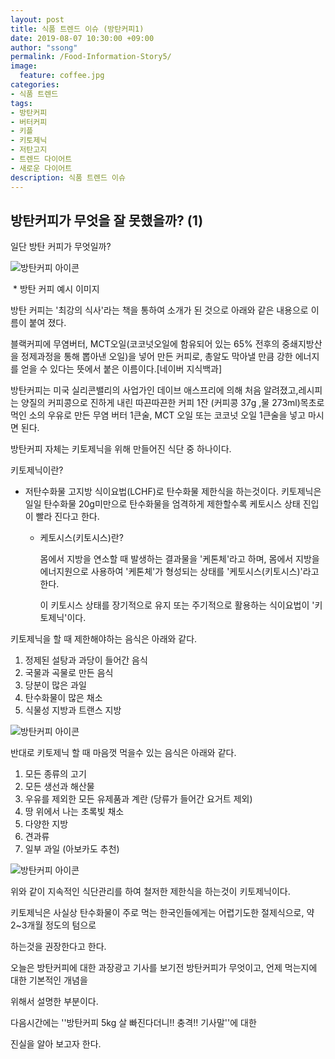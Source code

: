 ```yaml
---
layout: post
title: 식품 트렌드 이슈 (방탄커피1)
date: 2019-08-07 10:30:00 +09:00
author: "ssong"
permalink: /Food-Information-Story5/
image:
  feature: coffee.jpg
categories:
- 식품 트렌드
tags:
- 방탄커피
- 버터커피
- 키플
- 키토제닉
- 저탄고지
- 트렌드 다이어트
- 새로운 다이어트
description: 식품 트렌드 이슈
---
```


##  방탄커피가 무엇을 잘 못했을까? (1) 

 일단 방탄 커피가 무엇일까?

![방탄커피 아이콘](https://lh3.googleusercontent.com/uMNQcz1AR7XnqQZcBvo7nfCdPv-_xzbY7dpngh1ALtYoKOTazzkS_uO2WaYSJW9HhntlTAxFNvkO6JDILRXmciQ4v-cElpUn0vYUarAEIqeZWu6TUPNypA5aYCuTDbiAEFlVIJkRTvFKuq2yz8pWH4jlpfqIZ-C6ZcdwbJA-WoGxQ7yjp2-KBGEeAVzTtuRNrdMJs2FmnIiVZMkgWXbh1-u8fUoRS2UqyBzHuQTm48t_psED-Y4c8gPqAxxKhSsPFojWKXfCFKjrJLWz98xnROvgI50_EIRfN4wu8IHojwJ1Ioe8YCg2rD8r0qerKGZfCgUiteG8o-fcI1bdgByIAqQ64oylVVXV5NYTqNo4GVfLouSa_iWq5K0sWOmnuR_UG1cQP9OagW4qMgP1Dz8C8xqUceTOn9FRmDKriqOIHB5LCf00y-8pslsqsynUVv4GTBqjsNjvQ9YNiOeg8_r3XnpgHXrhtAbGOtWkuLAGOzGTcYPm_3_hm77mtx5k5PSU3J-juZmyTgWG1bW15DViBKWKRqrw-vSAE-n4P5uzt8xZncHsSHDHd71BsrBKZV1MgubZoJtQjPReRll6ujOquhyMIa0N0tSBvd3N1ks-Td1a3k-ugwi47wfFAmOjY2wSmfcCxp3gqbOclIXiqfnuUJLPCsjA8Q=w330-h220-no)

​                                                         * 방탄 커피 예시 이미지 

  방탄 커피는 '최강의 식사'라는 책을 통하여 소개가 된 것으로 아래와 같은 내용으로 이름이 붙여 졌다. 

블랙커피에 무염버터, MCT오일(코코넛오일에 함유되어 있는 65% 전후의 중쇄지방산을 정제과정을 통해 뽑아낸    오일)을 넣어 만든 커피로, 총알도 막아낼 만큼 강한 에너지를 얻을 수 있다는 뜻에서 붙은 이름이다.[네이버 지식백과]  

 방탄커피는 미국 실리콘밸리의 사업가인 데이브 애스프리에 의해 처음 알려졌고,레시피는 양질의 커피콩으로 진하게 내린 따끈따끈한 커피 1잔 (커피콩 37g ,물 273ml)목초로 먹인 소의 우유로 만든 무염 버터 1큰술, MCT 오일 또는 코코넛 오일 1큰술을 넣고 마시면 된다. 

방탄커피 자체는 키토제닉을 위해 만들어진 식단 중 하나이다. 

키토제닉이란? 

- 저탄수화물 고지방 식이요법(LCHF)로 탄수화물 제한식을 하는것이다. 키토제닉은 일일 탄수화물 20g미만으로 탄수화물을 엄격하게 제한할수록 케토시스 상태 진입이 빨라 진다고 한다. 

   *  케토시스(키토시스)란? 

      몸에서 지방을 연소할 때 발생하는 결과물을 '케톤체'라고 하며, 몸에서 지방을 에너지원으로 사용하여 '케톤체'가 형성되는 상태를 '케토시스(키토시스)'라고 한다.

      이 키토시스 상태를 장기적으로 유지 또는 주기적으로 활용하는 식이요법이 '키토제닉'이다.



키토제닉을 할 때 제한해야하는 음식은 아래와 같다.

1. 정제된 설탕과 과당이 들어간 음식
2. 국물과 곡물로 만든 음식
3. 당분이 많은 과일
4. 탄수화물이 많은 채소
5. 식물성 지방과 트랜스 지방

  ![방탄커피 아이콘](https://lh3.googleusercontent.com/nlcC5Mz0k3Zl1LUASotbN7WDd1kbYLNSmo1t3mvnVYZX4GtAoI6agO7bKmFY9tjQBUFgw98a3-3bo_bhXK-K-44WEw2uPmnF87pgvDQf7fE7_fMotFZTfKEGcN3pin5AqzjQOLmPhhtkRXmWBwYWCOgFr8gJW0mbdRhRUqoFd13mMnY8TN36skV0UyqPnorVAEW01oL0Ff15QHAXiVPKjz4kzrnIRb-pNA5xtIsuneocggJXA6z0Cx6ktsLlsGzrP4jjojlAsvwT0wILHibRN92wPWHkj-udOYTBzlmgtffC5xDC8GIGTB1ctXOnfZOil2kw4CHJqn03vVKfQKbuOhLIh6cx9mRZ6gTZTdN4CwYQDZ272w9ZyYIyiAKvymXREqRipiO_tTzgPLG3_CZR0Q0OuQ0qSx_Oej7-TjLbNxnUTsnRqCNP3PreQRa0pc4z8TIfdHzBjRBJfdqusxIWbW_EZG53FROEsGHhXBaT0xpqNoNJfF4AYODm7XcuERs4YQq1nWsWZBBpjtvo-sFPIRAnt_ts5fKlVnlaxzPcZZDFxCoRzB2z2qoohUwD3nJe9zU_wOWVnX35IU2gZl1aoVnVQpK5n_Lm2zhwPSVrIpdYW37SP188P-3WvDHFDJft95OgWQZTPPOcX7YK3Q31gDwsk2bg_g=w640-h426-no)



반대로 키토제닉 할 때 마음껏 먹을수 있는 음식은 아래와 같다. 

1. 모든 종류의 고기 
2. 모든 생선과 해산물
3. 우유를 제외한 모든 유제품과 계란 (당류가 들어간 요거트 제외)
4. 땅 위에서 나는 초록빛 채소
5. 다양한 지방
6. 견과류
7. 일부 과일 (아보카도 추천)

![방탄커피 아이콘](https://lh3.googleusercontent.com/OEkWLgY5g_gphfFvSUaeDDu7M_Lc-R6fusVzPvFBSvt4I-fsanBH0w2JZvPg00h9W3aTtC3yenkkXTMJulpTTUlUve_9srQz1fah8WiJRpMcEGhPhtV7Vcl7JJTIEsQ1edrC7eGRvo2IyGwrhVZuXfirrR4wDCzYZgZuNR6vM1TZ3xvuxp7WIhY2CM3qR52bNB4ruCTeH1HWW9IMYmvnnLgvtVspBbcPsJ-gcaTlSsECu-klttDkgzKlQuXNfLBlJF5NXuH4m19k8MOWPAgVVSJ63pqQfVPNhhB-_ZrQxGtPy017nql0u9MrUv-aafbQBPi9KltN4mOXmad9UhFvBd1WHGMOscvqtgDGMzl6gQz_-NWbYfsLzl3NQDPeTa5JXbvqRcXBjVF-oE4W8TqQasBBk9qIj3FRsVOV0SehWW7guc84mXDveB7D-shPK0yVPHI7kckve-3VjRUhpoGQZPMuCd8gEU2Mn8-pHGsOcvP-KPascPNSC4v7gCTnd7zEgYXX1ogFsdDhGBxAvRGqgjA3yCzIQwHm_x0CRCT5XlKT2mDy6DaDzhkbQFlPPoiqgzIIiekoGzzp181onvNm1VH_DnK563zk4XHTCwQtDQwNItNBOgEklT5JTUDlweRxOJ2H_BcOi0tehXnAWzTwSDHl7h-tXw=w640-h426-no)



위와 같이 지속적인 식단관리를 하여 철저한 제한식을 하는것이 키토제닉이다. 

키토제닉은 사실상 탄수화물이 주로 먹는 한국인들에게는 어렵기도한 절제식으로, 약 2~3개월 정도의 텀으로

하는것을 권장한다고 한다. 

오늘은 방탄커피에 대한 과장광고 기사를 보기전 방탄커피가 무엇이고, 언제 먹는지에 대한 기본적인 개념을 

위해서 설명한 부분이다. 



다음시간에는 ''방탄커피 5kg 살 빠진다더니!! 충격!! 기사말''에 대한 

진실을 알아 보고자 한다. 

